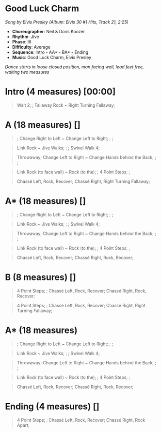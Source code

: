 # Good Luck Charm
*Song by Elvis Presley (Album: Elvis 30 #1 Hits, Track 21, 2:25)*
 
* **Choreographer**: Neil & Doris Koozer
* **Rhythm**: Jive
* **Phase**: III
* **Difficulty**: Average
* **Sequence**: Intro - AA* - BA* - Ending
* **Music**: Good Luck Charm, Elvis Presley
 
*Dance starts in loose closed position, man facing wall, lead feet free, waiting two measures*
 
# Intro (4 measures) [00:00]

> Wait 2; ; Fallaway Rock ~ Right Turning Fallaway;

# A (18 measures) []

> ; Change Right to Left ~ Change Left to Right; ; ;

> Link Rock ~ Jive Walks; ; ; Swivel Walk 4;

> Throwaway; Change Left to Right ~ Change Hands behind the Back; ; ;

> Link Rock (to face wall) ~ Rock (to the); ; 4 Point Steps; ;

> Chassé Left, Rock, Recover; Chassé Right, Right Turning Fallaway;

# A* (18 measures) []

> ; Change Right to Left ~ Change Left to Right; ; ;

> Link Rock ~ Jive Walks; ; ; Swivel Walk 4;

> Throwaway; Change Left to Right ~ Change Hands behind the Back; ; ;

> Link Rock (to face wall) ~ Rock (to the); ; 4 Point Steps; ;

> Chassé Left, Rock, Recover; Chassé Right, Rock, Recover;

# B (8 measures) []

> 4 Point Steps; ; Chassé Left, Rock, Recover; Chassé Right, Rock, Recover;

> 4 Point Steps; ; Chassé Left, Rock, Recover; Chassé Right, Right Turning Fallaway;

# A* (18 measures)

> ; Change Right to Left ~ Change Left to Right; ; ;

> Link Rock ~ Jive Walks; ; ; Swivel Walk 4;

> Throwaway; Change Left to Right ~ Change Hands behind the Back; ; ;

> Link Rock (to face wall) ~ Rock (to the); ; 4 Point Steps; ;

> Chassé Left, Rock, Recover; Chassé Right, Rock, Recover;

# Ending (4 measures) []

> 4 Point Steps; ; Chassé Left, Rock, Recover; Chassé Right, Rock Apart;